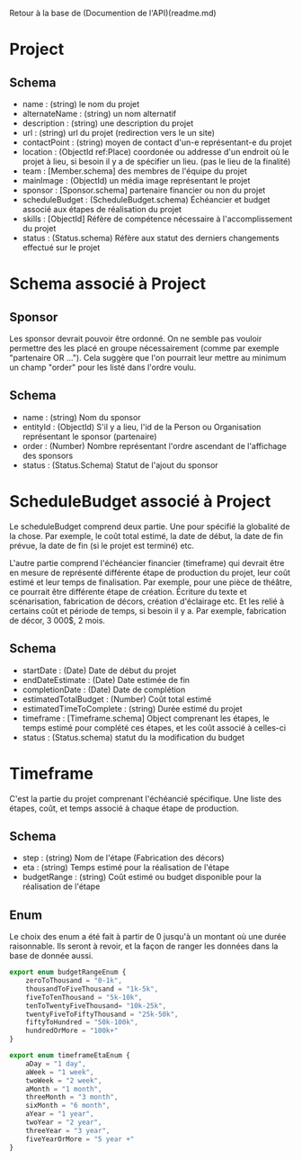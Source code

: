 Retour à la base de (Documention de l'API)(readme.md)

# Project


## Schema
- name : (string) le nom du projet
- alternateName : (string) un nom alternatif
- description : (string) une description du projet
- url : (string) url du projet (redirection vers le un site)
- contactPoint : (string) moyen de contact d'un-e représentant-e du projet
- location : (ObjectId ref:Place) coordonée ou addresse d'un endroit où le projet à lieu, si besoin il y a de spécifier un lieu. (pas le lieu de la finalité)
- team : [Member.schema] des membres de l'équipe du projet
- mainImage : (ObjectId) un média image représentant le projet
- sponsor : [Sponsor.schema] partenaire financier ou non du projet
- scheduleBudget : (ScheduleBudget.schema) Échéancier et budget associé aux étapes de réalisation du projet
- skills : [ObjectId] Réfère de compétence nécessaire à l'accomplissement du projet
- status : (Status.schema) Réfère aux statut des derniers changements effectué sur le projet



# Schema associé à Project
## Sponsor
Les sponsor devrait pouvoir être ordonné. On ne semble pas vouloir permettre des les placé en groupe nécessairement (comme par exemple "partenaire OR ..."). Cela suggère que l'on pourrait leur mettre au minimum un champ "order" pour les listé dans l'ordre voulu.

## Schema
- name : (string) Nom du sponsor
- entityId : (ObjectId) S'il y a lieu, l'id de la Person ou Organisation représentant le sponsor (partenaire)
- order : (Number) Nombre représentant l'ordre ascendant de l'affichage des sponsors
- status : (Status.Schema) Statut de l'ajout du sponsor


# ScheduleBudget associé à Project
Le scheduleBudget comprend deux partie. Une pour spécifié la globalité de la chose. Par exemple, le coût total estimé, la date de début, la date de fin prévue, la date de fin (si le projet est terminé) etc.

L'autre partie comprend l'échéancier financier (timeframe) qui devrait être en mesure de représenté différente étape de production du projet, leur coût estimé et leur temps de finalisation. Par exemple, pour une pièce de théâtre, ce pourrait être différente étape de création. Écriture du texte et scénarisation, fabrication de décors, création d'éclairage etc. Et les relié à certains coût et période de temps, si besoin il y a. Par exemple, fabrication de décor, 3 000$, 2 mois.

## Schema
- startDate : (Date) Date de début du projet
- endDateEstimate : (Date) Date estimée de fin
- completionDate : (Date) Date de complétion
- estimatedTotalBudget : (Number) Coût total estimé
- estimatedTimeToComplete : (string) Durée estimé du projet
- timeframe : [Timeframe.schema] Object comprenant les étapes, le temps estimé pour complété ces étapes, et les coût associé à celles-ci
- status : (Status.schema) statut du la modification du budget

# Timeframe
C'est la partie du projet comprenant l'échéancié spécifique. Une liste des étapes, coût, et temps associé à chaque étape de production.

## Schema
- step : (string) Nom de l'étape (Fabrication des décors)
- eta : (string) Temps estimé pour la réalisation de l'étape
- budgetRange : (string) Coût estimé ou budget disponible pour la réalisation de l'étape


## Enum
Le choix des enum a été fait à partir de 0 jusqu'à un montant où une durée raisonnable. Ils seront à revoir, et la façon de ranger les données dans la base de donnée aussi.

```typescript
export enum budgetRangeEnum {
    zeroToThousand = "0-1k",
    thousandToFiveThousand = "1k-5k",
    fiveToTenThousand = "5k-10k",
    tenToTwentyFiveThousand= "10k-25k",
    twentyFiveToFiftyThousand = "25k-50k",
    fiftyToHundred = "50k-100k",
    hundredOrMore = "100k+"
}

export enum timeframeEtaEnum {
    aDay = "1 day",
    aWeek = "1 week",
    twoWeek = "2 week",
    aMonth = "1 month",
    threeMonth = "3 month",
    sixMonth = "6 month",
    aYear = "1 year",
    twoYear = "2 year",
    threeYear = "3 year",
    fiveYearOrMore = "5 year +"
}
```